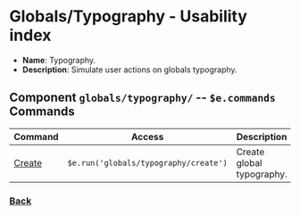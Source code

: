 # Globals/Typography - Usability index
 
*  **Name**: Typography.
*  **Description**: Simulate user actions on globals typography.

## Component `globals/typography/` -- `$e.commands` Commands
| Command                                                | Access                                             | Description         
|--------------------------------------------------------|----------------------------------------------------|-----------------------------------------
| [Create](../commands/create/usability.md)              | `$e.run('globals/typography/create')`              | Create global typography. 

### [Back](../../usability.index.md) 
